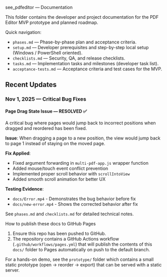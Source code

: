 see_pdfeditor — Documentation

This folder contains the developer and project documentation for the PDF Editor MVP prototype and planned roadmap.

Quick navigation:

- `phases.md` — Phase-by-phase plan and acceptance criteria.
- `setup.md` — Developer prerequisites and step-by-step local setup (Windows / PowerShell oriented).
- `checklists.md` — Security, QA, and release checklists.
- `tasks.md` — Implementation tasks and milestones (developer task list).
- `acceptance-tests.md` — Acceptance criteria and test cases for the MVP.

## Recent Updates

### Nov 1, 2025 — Critical Bug Fixes

#### Page Drag State Issue — RESOLVED ✅
A critical bug where pages would jump back to incorrect positions when dragged and reordered has been fixed.

**Issue**: When dragging a page to a new position, the view would jump back to page 1 instead of staying on the moved page.

**Fix Applied**:
- Fixed argument forwarding in `multi-pdf-app.js` wrapper function
- Added mouse/touch event conflict prevention
- Implemented proper scroll behavior with `scrollIntoView`
- Added smooth scroll animation for better UX

**Testing Evidence**:
- `docs/Error.mp4` - Demonstrates the bug behavior before fix
- `docs/new-error.mp4` - Shows the corrected behavior after fix

See `phases.md` and `checklists.md` for detailed technical notes.

How to publish these docs to GitHub Pages

1. Ensure this repo has been pushed to GitHub.
2. The repository contains a GitHub Actions workflow (`.github/workflows/pages.yml`) that will publish the contents of this `docs/` folder to Pages automatically on push to the default branch.

For a hands-on demo, see the `prototype/` folder which contains a small static prototype (open -> reorder -> export) that can be served with a static server.
